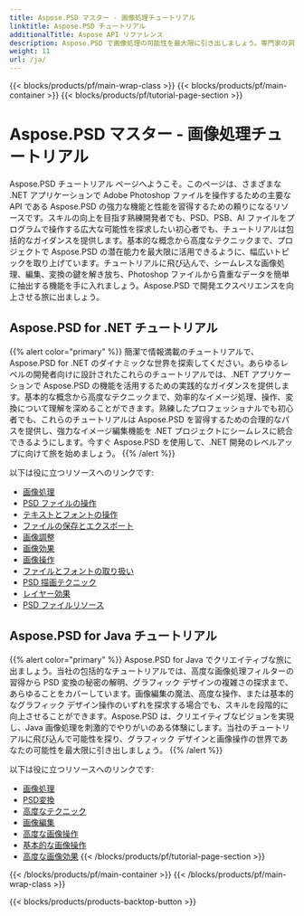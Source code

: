```yaml
---
title: Aspose.PSD マスター - 画像処理チュートリアル
linktitle: Aspose.PSD チュートリアル
additionalTitle: Aspose API リファレンス
description: Aspose.PSD で画像処理の可能性を最大限に引き出しましょう。専門家の洞察と実践的なガイダンスについては、当社の包括的なチュートリアルをご覧ください。
weight: 11
url: /ja/
---
```


{{< blocks/products/pf/main-wrap-class >}}
{{< blocks/products/pf/main-container >}}
{{< blocks/products/pf/tutorial-page-section >}}

# Aspose.PSD マスター - 画像処理チュートリアル


Aspose.PSD チュートリアル ページへようこそ。このページは、さまざまな .NET アプリケーションで Adobe Photoshop ファイルを操作するための主要な API である Aspose.PSD の強力な機能と性能を習得するための頼りになるリソースです。スキルの向上を目指す熟練開発者でも、PSD、PSB、AI ファイルをプログラムで操作する広大な可能性を探求したい初心者でも、チュートリアルは包括的なガイダンスを提供します。基本的な概念から高度なテクニックまで、プロジェクトで Aspose.PSD の潜在能力を最大限に活用できるように、幅広いトピックを取り上げています。チュートリアルに飛び込んで、シームレスな画像処理、編集、変換の鍵を解き放ち、Photoshop ファイルから貴重なデータを簡単に抽出する機能を手に入れましょう。Aspose.PSD で開発エクスペリエンスを向上させる旅に出ましょう。

## Aspose.PSD for .NET チュートリアル
{{% alert color="primary" %}}
簡潔で情報満載のチュートリアルで、Aspose.PSD for .NET のダイナミックな世界を探索してください。あらゆるレベルの開発者向けに設計されたこれらのチュートリアルでは、.NET アプリケーションで Aspose.PSD の機能を活用するための実践的なガイダンスを提供します。基本的な概念から高度なテクニックまで、効率的なイメージ処理、操作、変換について理解を深めることができます。熟練したプロフェッショナルでも初心者でも、これらのチュートリアルは Aspose.PSD を習得するための合理的なパスを提供し、強力なイメージ編集機能を .NET プロジェクトにシームレスに統合できるようにします。今すぐ Aspose.PSD を使用して、.NET 開発のレベルアップに向けて旅を始めましょう。
{{% /alert %}}

以下は役に立つリソースへのリンクです:
 
- [画像処理](./net/image-processing/)
- [PSD ファイルの操作](./net/psd-file-manipulation/)
- [テキストとフォントの操作](./net/text-and-font-manipulation/)
- [ファイルの保存とエクスポート](./net/file-saving-and-exporting/)
- [画像調整](./net/image-adjustment/)
- [画像効果](./net/image-effects/)
- [画像操作](./net/image-manipulation/)
- [ファイルとフォントの取り扱い](./net/file-and-font-handling/)
- [PSD 描画テクニック](./net/psd-drawing-techniques/)
- [レイヤー効果](./net/layer-effects/)
- [PSD ファイルリソース](./net/psd-file-resources/)


## Aspose.PSD for Java チュートリアル
{{% alert color="primary" %}}
Aspose.PSD for Java でクリエイティブな旅に出ましょう。当社の包括的なチュートリアルでは、高度な画像処理フィルターの習得から PSD 変換の秘密の解明、グラフィック デザインの複雑さの探求まで、あらゆることをカバーしています。画像編集の魔法、高度な操作、または基本的なグラフィック デザイン操作のいずれを探求する場合でも、スキルを段階的に向上させることができます。Aspose.PSD は、クリエイティブなビジョンを実現し、Java 画像処理を刺激的でやりがいのある体験にします。当社のチュートリアルに飛び込んで可能性を探り、グラフィック デザインと画像操作の世界であなたの可能性を最大限に引き出しましょう。
{{% /alert %}}

以下は役に立つリソースへのリンクです:

- [画像処理](./java/image-processing/)
- [PSD変換](./java/psd-conversion/)
- [高度なテクニック](./java/advanced-techniques/)
- [画像編集](./java/image-editing/)
- [高度な画像操作](./java/advanced-image-manipulation/)
- [基本的な画像操作](./java/basic-image-operations/)
- [高度な画像効果](./java/advanced-image-effects/)
{{< /blocks/products/pf/tutorial-page-section >}}

{{< /blocks/products/pf/main-container >}}
{{< /blocks/products/pf/main-wrap-class >}}

{{< blocks/products/products-backtop-button >}}
